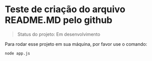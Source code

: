# Teste de criação do arquivo README.MD pelo github

> Status do projeto: Em desenvolvimento

Para rodar esse projeto em sua máquina, por favor use o comando:
```
node app.js
```

